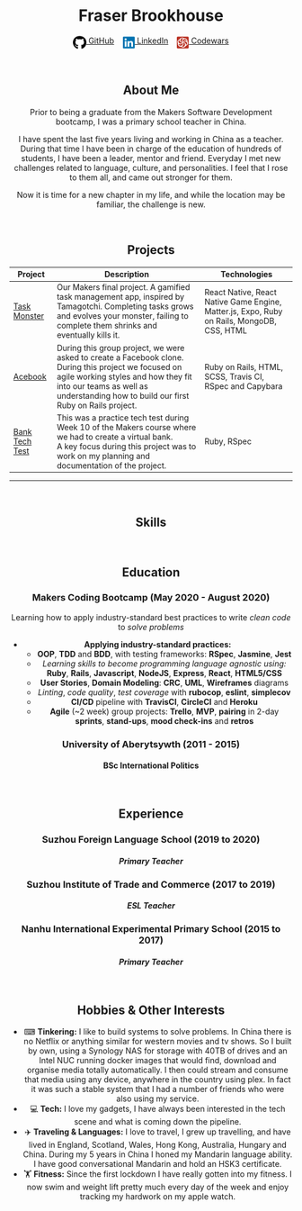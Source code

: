 <!DOCTYPE html>

<h1 align="center">Fraser Brookhouse</h1>

<div align="center">

[<img src="./icons/github.svg" title="GitHub" height="24" align="top">&nbsp;GitHub](https://github.com/fraserbrookhouse)&nbsp;&nbsp;&nbsp;&nbsp;[<img src="./icons/linkedin.svg" title="LinkedIn" height="24" align="top">&nbsp;LinkedIn](https://www.linkedin.com/in/fraser-brookhouse-6410102b/)&nbsp;&nbsp;&nbsp;&nbsp;[<img src="./icons/codewars-icon.svg" title="Codewars" height="24" align="top">&nbsp;Codewars](https://www.codewars.com/users/fraserbrookhouse)

<br>

## About Me

Prior to being a graduate from the Makers Software Development bootcamp, I was a primary school teacher in China.

I have spent the last five years living and working in China as a teacher. During that time I have been in charge of the education of hundreds of students, I have been a leader, mentor and friend. Everyday I met new challenges related to language, culture, and personalities. I feel that I rose to them all, and came out stronger for them.

Now it is time for a new chapter in my life, and while the location may be familiar, the challenge is new.

<br>

## Projects

| Project | Description | Technologies |
|-|-|-|
| [Task Monster](https://github.com/fraserbrookhouse/task_monster) | Our Makers final project. A gamified task management app, inspired by Tamagotchi. Completing tasks grows and evolves your monster, failing to complete them shrinks and eventually kills it.  | React Native, React Native Game Engine, Matter.js, Expo, Ruby on Rails, MongoDB, CSS, HTML |
| [Acebook](https://github.com/fraserbrookhouse/acebook-rails-quadropus) | During this group project, we were asked to create a Facebook clone. During this project we focused on agile working styles and how they fit into our teams as well as understanding how to build our first Ruby on Rails project. | Ruby on Rails, HTML, SCSS, Travis CI, RSpec and Capybara |
| [Bank Tech Test](https://github.com/fraserbrookhouse/banktechtest) | This was a practice tech test during Week 10 of the Makers course where we had to create a virtual bank. <br> A key focus during this project was to work on my planning and documentation of the project. | Ruby, RSpec |
----

<br>

## Skills



<br>

## Education

### Makers Coding Bootcamp (May 2020 - August 2020)

Learning how to apply industry-standard best practices to write *clean code* to *solve problems*

- **Applying industry-standard practices:**
  - <a title = "Programming paradigm">**OOP**</a>, <a title = "Software Development Process">**TDD**</a> and <a title = "Software Development Process">**BDD**</a>, with testing frameworks: **RSpec**, **Jasmine**, **Jest**
  - *Learning skills to become programming language agnostic using:* **Ruby**, **Rails**, **Javascript**, **NodeJS**, **Express**, **React**, **HTML5/CSS**
  - **User Stories**, **Domain Modeling**: **CRC**, **UML**, **Wireframes** diagrams
  - *Linting*, *code quality*, *test coverage* with **rubocop**, **eslint**, **simplecov**
  - <a title = "Continuous Integration/Continuous Deployment/Continuous Delivery">**CI/CD**</a> pipeline with **TravisCI**, **CircleCI** and **Heroku**
  - **Agile** (~2 week) group projects: **Trello**, <a title = "Minimum Viable Product">**MVP**</a>, **pairing** in 2-day **sprints**, **stand-ups**, **mood check-ins** and **retros**

### University of Aberytsywth (2011 - 2015)

#### BSc International Politics 



<br>

## Experience

### Suzhou Foreign Language School (2019 to 2020)    
#### *Primary Teacher*  



### Suzhou Institute of Trade and Commerce (2017 to 2019)   
#### *ESL Teacher*




### Nanhu International Experimental Primary School (2015 to 2017)   
#### *Primary Teacher* 


<br>

## Hobbies & Other Interests

- ⌨ **Tinkering:** I like to build systems to solve problems. In China there is no Netflix or anything similar for western movies and tv shows. So I built by own, using a Synology NAS for storage with 40TB of drives and an Intel NUC running docker images that would find, download and organise media totally automatically. I then could stream and consume that media using any device, anywhere in the country using plex. In fact it was such a stable system that I had a number of friends who were also using my service.
- 💻 **Tech:** I love my gadgets, I have always been interested in the tech scene and what is coming down the pipeline.
- ✈️ **Traveling & Languages:** I love to travel, I grew up travelling, and have lived in England, Scotland, Wales, Hong Kong, Australia, Hungary and China. During my 5 years in China I honed my Mandarin language ability. I have good conversational Mandarin and hold an HSK3 certificate.
- 🏋️ **Fitness:** Since the first lockdown I have really gotten into my fitness. I now swim and weight lift pretty much every day of the week and enjoy tracking my hardwork on my apple watch.
